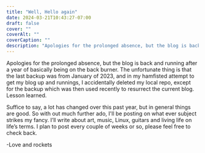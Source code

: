 ```yaml
---
title: "Well, Hello again"
date: 2024-03-21T10:43:27-07:00
draft: false
cover: ""
coverAlt: ""
coverCaption: ""
description: "Apologies for the prolonged absence, but the blog is back and running after a year of basically being on the back burner. Suffice to say ..."
---
```


Apologies for the prolonged absence, but the blog is back and running after a year of basically being on the back burner. The unfortunate thing is that the last backup was from January of 2023, and in my hamfisted attempt to get my blog up and runnings, I accidentally deleted my local repo, except for the backup which was then used recently to resurrect the current blog. Lesson learned. 

Suffice to say, a lot has changed over this past year, but in general things are good. So with out much further ado, I'll be posting on what ever subject strikes my fancy. I’ll write about art, music, Linux, guitars and living life on life’s terms. I plan to post every couple of weeks or so, please feel free to check back.

\-Love and rockets








